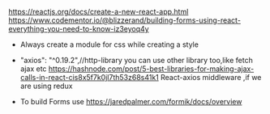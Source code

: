 https://reactjs.org/docs/create-a-new-react-app.html
https://www.codementor.io/@blizzerand/building-forms-using-react-everything-you-need-to-know-iz3eyoq4y
* Always create a module for css while creating a style

* "axios": "^0.19.2",//http-library you can use other library too,like fetch ajax etc
    https://hashnode.com/post/5-best-libraries-for-making-ajax-calls-in-react-cis8x5f7k0jl7th53z68s41k1
    React-axios middleware ,if we are using redux

* To build Forms
      use https://jaredpalmer.com/formik/docs/overview